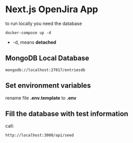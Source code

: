 # Next.js OpenJira App

to run locally you need the database

```
docker-compose up -d
```

- -d, means **detached**

## MongoDB Local Database

```
mongodb://localhost:27017/entriesdb
```

## Set environment variables

rename file **.env.template** to **.env**

## Fill the database with test information

call:

```
http://localhost:3000/api/seed
```
